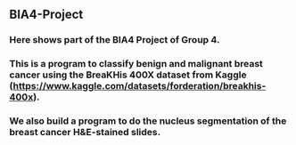 ## BIA4-Project
### Here shows part of the BIA4 Project of Group 4.
### This is a program to classify benign and malignant breast cancer using the BreaKHis 400X dataset from Kaggle (https://www.kaggle.com/datasets/forderation/breakhis-400x).
### We also build a program to do the nucleus segmentation of the breast cancer H&E-stained slides.
